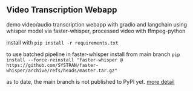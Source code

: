 ## Video Transcription Webapp

demo video/audio transcription webapp with gradio and langchain using whisper model via faster-whisper, processed video with ffmpeg-python

install with
`pip install -r requirements.txt`

to use batched pipeline in faster-whisper
install from main branch
`pip install --force-reinstall "faster-whisper @ https://github.com/SYSTRAN/faster-whisper/archive/refs/heads/master.tar.gz"`

as to date, the main branch is not published to PyPI yet.
[more detail](https://github.com/SYSTRAN/faster-whisper?tab=readme-ov-file#install-the-master-branch)